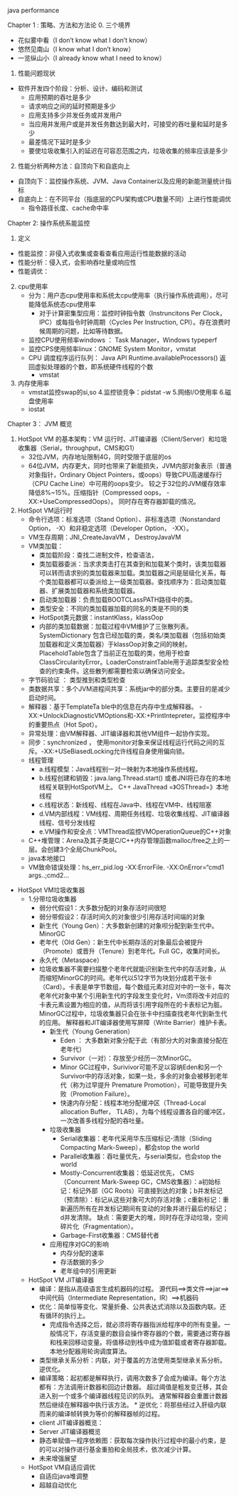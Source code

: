 java performance

Chapter 1 : 策略、方法和方法论
0. 三个境界
   * 花似雾中看（I don’t know what I don’t know）
   * 悠然见南山（I know what I don’t know）
   * 一览纵山小（I already know what I need to know）
1. 性能问题现状
* 软件开发四个阶段：分析、设计、编码和测试
   * 应用预期的吞吐是多少
   * 请求响应之间的延时预期是多少
   * 应用支持多少并发任务或并发用户
   * 当应用并发用户或是并发任务数达到最大时，可接受的吞吐量和延时是多少
   * 最差情况下延时是多少
   * 要使垃圾收集引入的延迟在可容忍范围之内，垃圾收集的频率应该是多少
2. 性能分析两种方法：自顶向下和自底向上
  * 自顶向下：监控操作系统、JVM、Java Container以及应用的新能测量统计指标
  * 自底向上：在不同平台（指底层的CPU架构或CPU数量不同）上进行性能调优
      * 指令路径长度、cache命中率


Chapter 2: 操作系统系能监控
1. 定义
  * 性能监控：非侵入式收集或查看查看应用运行性能数据的活动
  * 性能分析：侵入式，会影响吞吐量或响应性
  * 性能调优： 
2. cpu使用率
   * 分为：用户态cpu使用率和系统太cpu使用率（执行操作系统调用），尽可能降低系统态cpu使用率
       * 对于计算密集型应用：监控时钟指令数（Instruncitons Per Clock， IPC）或每指令时钟周期（Cycles Per Instruction, CPI）。存在浪费时候周期的问题，比如等待数据。 
   * 监控CPU使用频率windows ：  Task Manager，Windows typeperf
   * 监控CPS使用频率linux：GNOME System Monitor，vmstat
   * CPU 调度程序运行队列： Java API Runtime.availableProcessors() 返回虚拟处理器的个数，即系统硬件线程的个数
      * vmstat
3. 内存使用率
      * vmstat监控swap的si,so
  4.监控锁竞争：pidstat -w
  5.网络I/O使用率
  6.磁盘使用率
     * iostat

Chapter 3： JVM 概览
1. HotSpot VM 的基本架构：VM 运行时、JIT编译器（Client/Server）和垃圾收集器（Serial，throughput，CMS和G1）
   * 32位JVM，内存地址限制4G，同时受限于底层的os
   * 64位JVM，内存更大，同时也带来了新能损失，JVM内部对象表示（普通对象指针，Ordinary Object Pointers，或oops）导致CPU高速缓存行（CPU Cache Line）中可用的oops变少。 较之于32位的JVM缓存效率降低8%~15%。压缩指针（Compressed oops， -XX:+UseCompressedOops）。 同时存在寄存器卸载的情况。 
2. HotSpot VM运行时
   * 命令行选项：标准选项（Stand Option）、非标准选项（Nonstandard Option， -X）和非稳定选项（Developer Option， -XX）。
   * VM生存周期：JNI_CreateJavaVM ， DestroyJavaVM
   * VM类加载：
       * 类加载阶段：查找二进制文件，检查语法，
       * 类加载器委派：当求求类击打在其查到和加载某个类时，该类加载器可以转而请求别的类加载器来加载。类加载器之间是层级化关系，每个类加载器都可以委派给上一级类加载器。查找顺序为：启动类加载器、扩展类加载器和系统类加载器。
       * 启动类加载器：负责加载BOOTCLassPATH路径中的类。
       * 类型安全：不同的类加载器加载的同名的类是不同的类
       * HotSpot类元数据：instantKlass，klassOop
       * 内部的类加载数据：加载过程中VM维护了三张散列表。SystemDictionary 包含已经加载的类，类名/类加载器（包括初始类加载器和定义类加载器）于klassOop对象之间的映射。 PlaceholdTable包含了当前正在加载的类，他用于检查ClassCircularityError。LoaderConstraintTable用于追踪类型安全检查的约束条件。这些散列都需要检索以确保访问安全。     
   * 字节码验证 ： 类型推到和类型检查
   * 类数据共享：多个JVM进程间共享：系统jar中的部分类。主要目的是减少启动时间。
   * 解释器：基于TemplateTa
ble中的信息在内存中生成解释器。 -XX:+UnlockDiagnosticVMOptions和-XX:+PrintIntepreter。监控程序中的重要热点（Hot Spot）。
   * 异常处理：由VM解释器、JIT编译器和其他VM组件一起协作实现。 
   * 同步：synchronized ， 使用monitor对象来保证线程运行代码之间的互斥。-XX:+USeBiasedLocking允许线程自身使用偏向锁。
   * 线程管理
      * a.线程模型：Java线程别一对一映射为本地操作系统线程。
      * b.线程创建和销毁：java.lang.Thread.start() 或者JNI将已存在的本地线程关联到HotSpotVM上。   C++ JavaThread =》OSThread=》本地线程
      * c.线程状态：新线程、线程在Java中、线程在VM中、线程阻塞
      * d.VM内部线程：VM线程、周期任务线程、垃圾收集线程、JIT编译器线程、信号分发线程
      * e.VM操作和安全点：VMThread监控VMOperationQueue的C++对象
   * C++堆管理：Arena及其子类是C/C++内存管理函数malloc/free之上的一层。会创建3个全局ChunkPool。
   * java本地接口
   * VM致命错误处理：hs_err_pid<pid>.log -XX:ErrorFile. -XX:OnError=“cmd1 args..;cmd2...
* HotSpot VM垃圾收集器
   * 1.分带垃圾收集器
       * 弱分代假设1：大多数分配的对象存活时间很短
       * 弱分带假设2：存活时间久的对象很少引用存活时间端的对象
       * 新生代（Young Gen）：大多数新创建的对象呗分配到新生代中。MinorGC
       * 老年代（Old Gen）：新生代中长期存活的对象最后会被提升（Promote）或晋升（Tenure）到老年代。Full GC，收集时间长。 
       * 永久代（Metaspace）
       * 垃圾收集器不需要扫描整个老年代就能识别新生代中的存活对象，从而缩短MinorGC的时间。老年代以512字节为块划分成若干张卡（Card）。卡表是单字节数组，每个数组元素对应对中的一张卡，每次老年代对象中某个引用新生代的字段发生变化时，Vm须将改卡对应的卡表元素设置为相应的值，从而将该引用字段所在的卡表标记为脏。MinorGC过程中，垃圾收集器只会在张卡中扫描查找老年代到新生代的应用。 解释器和JIT编译器使用写屏障（Write Barrier）维护卡表。 
         * 新生代（Young Generation）
            * Eden ： 大多数新对象分配于此（有部分大的对象直接分配在老年代）
            * Survivor（一对）：存放至少经历一次MinorGC。
            * Minor GC过程中，Surivivor可能不足以容纳Eden和另一个Survivor中的存活对象，如果一处，多余的对象会被移到老年代（称为过早提升 Premature Promotion），可能导致提升失败（Promotion Failure）。 
            * 快速内存分配：线程本地分配缓冲区（Thread-Local allocation Buffer， TLAB），为每个线程设置各自的缓冲区，一次改善多线程分配的吞吐量。
         * 垃圾收集器
            * Serial收集器：老年代采用华东压缩标记-清除（Sliding Compacting Mark-Sweep），都会stop the world
            * Parallel收集器：吞吐量优先，与serial类似，也会stop the world
            * Mostly-Concurrent收集器：低延迟优先， CMS（Concurrent Mark-Sweep GC，CMS收集器）：a初始标记：标记外部（GC Roots）可直接到达的对象；b并发标记（预清除）：标记从这些对象可大的存活对象；c重新标记：重新遍历所有在并发标记期间有变动的对象并进行最后的标记；d并发清除。 缺点：需要更大的堆，同时存在浮动垃圾，空间碎片化（Fragmentation）。
            * Garbage-First收集器：CMS替代者
          * 应用程序对GC的影响
               * 内存分配的速率
               * 存活数据的多少
               * 老年组中的引用更新
   * HotSpot VM JIT编译器
      * 编译：是指从高级语言生成机器码的过程。 源代码==>类文件==>jar==>中间代码（Intermediate Representation，IR）==>机器码
       * 优化：简单恒等变化、常量折叠、公共表达式消除以及函数内联。还有循环的执行上。
            * 完成指令选择之后，就必须将寄存器指派给程序中的所有变量。一般情况下，存活变量的数目会操作寄存器的个数，需要通过寄存器和栈来回移动变量。将值移动到栈中成为值卸载或者寄存器卸载。本地分配器用轮询调度算法。
        * 类型继承关系分析：内联，对于覆盖的方法使用类型继承关系分析。 逆优化。
        * 编译策略：起初都是解释执行，调用次数多了会成为编译。每个方法都有：方法调用计数器和回边计数器。 超过阈值是粗发变迁移，其会进入别一个或多个编译器线程见识的队列。 通常解释器会重置计数器然后继续在解释器中执行该方法。
         * 逆优化：将那些经过入肝级内联而来的编译帧转换为等价的解释器帧的过程。 
      * client JIT编译器概览：
      * Server JIT编译器概览
      * 静态单赋值—程序依赖图：获取每次操作执行过程中的最小约束，是的可以对操作进行基金重拍和全局技术，依次减少计算。
      * 未来增强展望
   * HotSpot VM自适应调优
       * 自适应java堆调整
       * 超越自动优化

             











